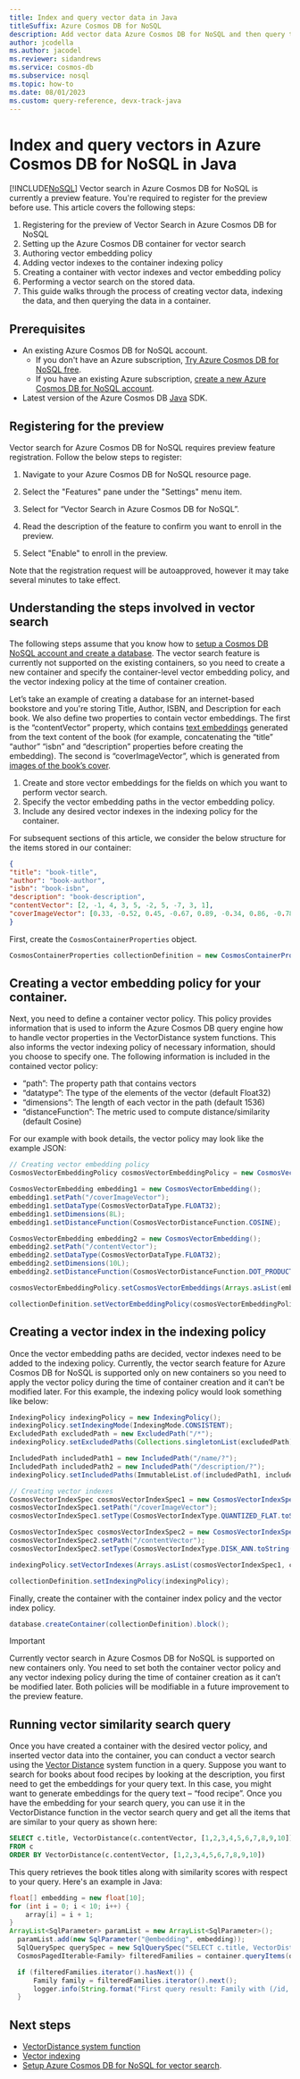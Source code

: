 ```yaml
---
title: Index and query vector data in Java
titleSuffix: Azure Cosmos DB for NoSQL
description: Add vector data Azure Cosmos DB for NoSQL and then query the data efficiently in your Java application.
author: jcodella
ms.author: jacodel
ms.reviewer: sidandrews
ms.service: cosmos-db
ms.subservice: nosql
ms.topic: how-to
ms.date: 08/01/2023
ms.custom: query-reference, devx-track-java
---
```


# Index and query vectors in Azure Cosmos DB for NoSQL in Java 

[!INCLUDE[NoSQL](../includes/appliesto-nosql.md)]
Vector search in Azure Cosmos DB for NoSQL is currently a preview feature. You're required to register for the preview before use. This article covers the following steps: 

1. Registering for the preview of Vector Search in Azure Cosmos DB for NoSQL 
2. Setting up the Azure Cosmos DB container for vector search 
3. Authoring vector embedding policy 
4. Adding vector indexes to the container indexing policy 
5. Creating a container with vector indexes and vector embedding policy 
6. Performing a vector search on the stored data. 
7. This guide walks through the process of creating vector data, indexing the data, and then querying the data in a container.


## Prerequisites
- An existing Azure Cosmos DB for NoSQL account.
  - If you don't have an Azure subscription, [Try Azure Cosmos DB for NoSQL free](https://cosmos.azure.com/try/).
  - If you have an existing Azure subscription, [create a new Azure Cosmos DB for NoSQL account](how-to-create-account.md).
- Latest version of the Azure Cosmos DB [Java](sdk-java-v4.md) SDK.

## Registering for the preview
Vector search for Azure Cosmos DB for NoSQL requires preview feature registration. Follow the below steps to register: 

1. Navigate to your Azure Cosmos DB for NoSQL resource page.
   
2. Select the "Features" pane under the "Settings" menu item.

3. Select for “Vector Search in Azure Cosmos DB for NoSQL”.

5. Read the description of the feature to confirm you want to enroll in the preview.

6. Select "Enable" to enroll in the preview. 

Note that the registration request will be autoapproved, however it may take several minutes to take effect. 


## Understanding the steps involved in vector search 

The following steps assume that you know how to [setup a Cosmos DB NoSQL account and create a database](quickstart-portal.md). The vector search feature is currently not supported on the existing containers, so you need to create a new container and specify the container-level vector embedding policy, and the vector indexing policy at the time of container creation. 

Let’s take an example of creating a database for an internet-based bookstore and you're storing Title, Author, ISBN, and Description for each book. We also define two properties to contain vector embeddings. The first is the “contentVector” property, which contains [text embeddings](../../ai-services/openai/concepts/models.md#embeddings ) generated from the text content of the book (for example, concatenating the “title” “author” “isbn” and “description” properties before creating the embedding). The second is “coverImageVector”, which is generated from [images of the book’s cover](../../ai-services/computer-vision/concept-image-retrieval.md). 

1. Create and store vector embeddings for the fields on which you want to perform vector search. 
2. Specify the vector embedding paths in the vector embedding policy. 
3. Include any desired vector indexes in the indexing policy for the container. 

For subsequent sections of this article, we consider the below structure for the items stored in our container: 

```json
{
"title": "book-title", 
"author": "book-author", 
"isbn": "book-isbn", 
"description": "book-description", 
"contentVector": [2, -1, 4, 3, 5, -2, 5, -7, 3, 1], 
"coverImageVector": [0.33, -0.52, 0.45, -0.67, 0.89, -0.34, 0.86, -0.78] 
} 
```

First, create the `CosmosContainerProperties` object.
```java
CosmosContainerProperties collectionDefinition = new CosmosContainerProperties(UUID.randomUUID().toString(), "Partition_Key_Def");
```

## Creating a vector embedding policy for your container.
Next, you need to define a container vector policy. This policy provides information that is used to inform the Azure Cosmos DB query engine how to handle vector properties in the VectorDistance system functions. This also informs the vector indexing policy of necessary information, should you choose to specify one.
The following information is included in the contained vector policy:

   * “path”: The property path that contains vectors  
   * “datatype”: The type of the elements of the vector (default Float32)  
   * “dimensions”: The length of each vector in the path (default 1536)  
   * “distanceFunction”: The metric used to compute distance/similarity (default Cosine)  

For our example with book details, the vector policy may look like the example JSON: 

```java
// Creating vector embedding policy
CosmosVectorEmbeddingPolicy cosmosVectorEmbeddingPolicy = new CosmosVectorEmbeddingPolicy();

CosmosVectorEmbedding embedding1 = new CosmosVectorEmbedding();
embedding1.setPath("/coverImageVector");
embedding1.setDataType(CosmosVectorDataType.FLOAT32);
embedding1.setDimensions(8L);
embedding1.setDistanceFunction(CosmosVectorDistanceFunction.COSINE);

CosmosVectorEmbedding embedding2 = new CosmosVectorEmbedding();
embedding2.setPath("/contentVector");
embedding2.setDataType(CosmosVectorDataType.FLOAT32);
embedding2.setDimensions(10L);
embedding2.setDistanceFunction(CosmosVectorDistanceFunction.DOT_PRODUCT);

cosmosVectorEmbeddingPolicy.setCosmosVectorEmbeddings(Arrays.asList(embedding1, embedding2, embedding3));

collectionDefinition.setVectorEmbeddingPolicy(cosmosVectorEmbeddingPolicy);
```


## Creating a vector index in the indexing policy 
Once the vector embedding paths are decided, vector indexes need to be added to the indexing policy. Currently, the vector search feature for Azure Cosmos DB for NoSQL is supported only on new containers so you need to apply the vector policy during the time of container creation and it can’t be modified later.  For this example, the indexing policy would look something like below: 

```java 
IndexingPolicy indexingPolicy = new IndexingPolicy();
indexingPolicy.setIndexingMode(IndexingMode.CONSISTENT);
ExcludedPath excludedPath = new ExcludedPath("/*");
indexingPolicy.setExcludedPaths(Collections.singletonList(excludedPath));

IncludedPath includedPath1 = new IncludedPath("/name/?");
IncludedPath includedPath2 = new IncludedPath("/description/?");
indexingPolicy.setIncludedPaths(ImmutableList.of(includedPath1, includedPath2));

// Creating vector indexes
CosmosVectorIndexSpec cosmosVectorIndexSpec1 = new CosmosVectorIndexSpec();
cosmosVectorIndexSpec1.setPath("/coverImageVector");
cosmosVectorIndexSpec1.setType(CosmosVectorIndexType.QUANTIZED_FLAT.toString());

CosmosVectorIndexSpec cosmosVectorIndexSpec2 = new CosmosVectorIndexSpec();
cosmosVectorIndexSpec2.setPath("/contentVector");
cosmosVectorIndexSpec2.setType(CosmosVectorIndexType.DISK_ANN.toString());

indexingPolicy.setVectorIndexes(Arrays.asList(cosmosVectorIndexSpec1, cosmosVectorIndexSpec2, cosmosVectorIndexSpec3));

collectionDefinition.setIndexingPolicy(indexingPolicy);
``` 

Finally, create the container with the container index policy and the vector index policy.

```java 
database.createContainer(collectionDefinition).block();
```


> [!IMPORTANT]
> Currently vector search in Azure Cosmos DB for NoSQL is supported on new containers only. You need to set both the container vector policy and any vector indexing policy during the time of container creation as it can’t be modified later. Both policies will be modifiable in a future improvement to the preview feature.

## Running vector similarity search query 

Once you have created a container with the desired vector policy, and inserted vector data into the container, you can conduct a vector search using the [Vector Distance](query/vectordistance.md) system function in a query.  Suppose you want to search for books about food recipes by looking at the description, you first need to get the embeddings for your query text. In this case, you might want to generate embeddings for the query text – “food recipe”. Once you have the embedding for your search query, you can use it in the VectorDistance function in the vector search query and get all the items that are similar to your query as shown here: 

```sql
SELECT c.title, VectorDistance(c.contentVector, [1,2,3,4,5,6,7,8,9,10]) AS SimilarityScore   
FROM c  
ORDER BY VectorDistance(c.contentVector, [1,2,3,4,5,6,7,8,9,10])   
```

This query retrieves the book titles along with similarity scores with respect to your query. Here's an example in Java:

```java
float[] embedding = new float[10];
for (int i = 0; i < 10; i++) {
    array[i] = i + 1;
}
ArrayList<SqlParameter> paramList = new ArrayList<SqlParameter>();
  paramList.add(new SqlParameter("@embedding", embedding));
  SqlQuerySpec querySpec = new SqlQuerySpec("SELECT c.title, VectorDistance(c.contentVector,@embedding) AS SimilarityScore  FROM c ORDER BY VectorDistance(c.contentVector,@embedding)", paramList);
  CosmosPagedIterable<Family> filteredFamilies = container.queryItems(querySpec, new CosmosQueryRequestOptions(), Family.class);

  if (filteredFamilies.iterator().hasNext()) {
      Family family = filteredFamilies.iterator().next();
      logger.info(String.format("First query result: Family with (/id, partition key) = (%s,%s)",family.getId(),family.getLastName()));
  }
```

## Next steps
- [VectorDistance system function](query/vectordistance.md)
- [Vector indexing](../index-policy.md)
- [Setup Azure Cosmos DB for NoSQL for vector search](../vector-search.md).
